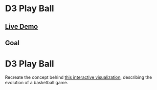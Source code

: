 # D3 Play Ball

## [Live Demo](https://codepen.io/borntofrappe/full/xxKdjwQ)

## Goal

# D3 Play Ball

Recreate the concept behind [this interactive visualization](https://twitter.com/chartball/status/1139387701658939395), describing the evolution of a basketball game.
